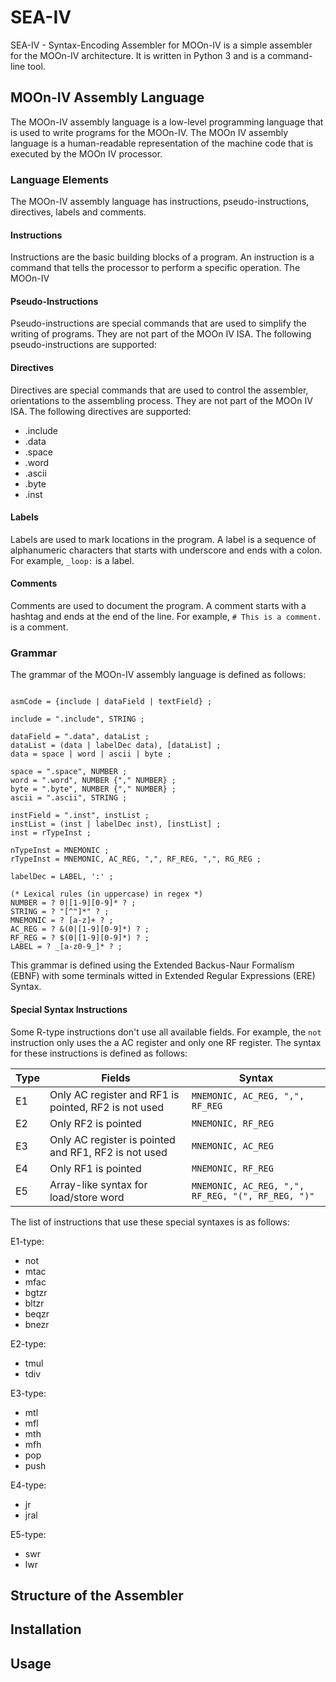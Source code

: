 # SEA-IV

SEA-IV - Syntax-Encoding Assembler for MOOn-IV is a simple assembler for the MOOn-IV architecture. It is written in Python 3 and is a command-line tool.

## MOOn-IV Assembly Language

The MOOn-IV assembly language is a low-level programming language that is used to write programs for the MOOn-IV. The MOOn IV assembly language is a human-readable representation of the machine code that is executed by the MOOn IV processor.

### Language Elements

The MOOn-IV assembly language has instructions, pseudo-instructions, directives, labels and comments.

#### Instructions

Instructions are the basic building blocks of a program. An instruction is a command that tells the processor to perform a specific operation. The MOOn-IV

#### Pseudo-Instructions

Pseudo-instructions are special commands that are used to simplify the writing of programs. They are not part of the MOOn IV ISA. The following pseudo-instructions are supported:

#### Directives

Directives are special commands that are used to control the assembler, orientations to the assembling process. They are not part of the MOOn IV ISA. The following directives are supported:

- .include
- .data
- .space
- .word
- .ascii
- .byte
- .inst

#### Labels

Labels are used to mark locations in the program. A label is a sequence of alphanumeric characters that starts with underscore and ends with a colon. For example, `_loop:` is a label.

#### Comments

Comments are used to document the program. A comment starts with a hashtag and ends at the end of the line. For example, `# This is a comment.` is a comment.

### Grammar

The grammar of the MOOn-IV assembly language is defined as follows:

```EBNF

asmCode = {include | dataField | textField} ;

include = ".include", STRING ;

dataField = ".data", dataList ;
dataList = (data | labelDec data), [dataList] ;
data = space | word | ascii | byte ;

space = ".space", NUMBER ;
word = ".word", NUMBER {"," NUMBER} ;
byte = ".byte", NUMBER {"," NUMBER} ;
ascii = ".ascii", STRING ;

instField = ".inst", instList ;
instList = (inst | labelDec inst), [instList] ;
inst = rTypeInst ;

nTypeInst = MNEMONIC ;
rTypeInst = MNEMONIC, AC_REG, ",", RF_REG, ",", RG_REG ;

labelDec = LABEL, ':' ;

(* Lexical rules (in uppercase) in regex *)
NUMBER = ? 0|[1-9][0-9]* ? ;
STRING = ? "[^"]*" ? ;
MNEMONIC = ? [a-z]+ ? ;
AC_REG = ? &(0|[1-9][0-9]*) ? ;
RF_REG = ? $(0|[1-9][0-9]*) ? ;
LABEL = ? _[a-z0-9_]* ? ;

```

This grammar is defined using the Extended Backus-Naur Formalism (EBNF) with some terminals witted in Extended Regular Expressions (ERE) Syntax.

#### Special Syntax Instructions

Some R-type instructions don't use all available fields. For example, the `not` instruction only uses the a AC register and only one RF register. The syntax for these instructions is defined as follows:

| Type | Fields | Syntax |
|-|-|-|
| E1 | Only AC register and RF1 is pointed, RF2 is not used | `MNEMONIC, AC_REG, ",", RF_REG` |
| E2 | Only RF2 is pointed | `MNEMONIC, RF_REG` |
| E3 | Only AC register is pointed and RF1, RF2 is not used | `MNEMONIC, AC_REG` |
| E4 | Only RF1 is pointed | `MNEMONIC, RF_REG` |
| E5 | Array-like syntax for load/store word | `MNEMONIC, AC_REG, ",", RF_REG, "(", RF_REG, ")"` |

The list of instructions that use these special syntaxes is as follows:

E1-type:

- not
- mtac
- mfac
- bgtzr
- bltzr
- beqzr
- bnezr

E2-type:

- tmul
- tdiv

E3-type:

- mtl
- mfl
- mth
- mfh
- pop
- push

E4-type:

- jr
- jral

E5-type:

- swr
- lwr

<!-- todo: complete -->
## Structure of the Assembler

## Installation

## Usage
